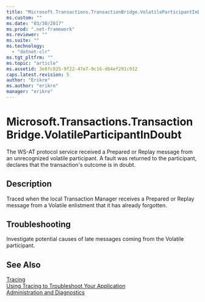 ```yaml
---
title: "Microsoft.Transactions.TransactionBridge.VolatileParticipantInDoubt | Microsoft Docs"
ms.custom: ""
ms.date: "03/30/2017"
ms.prod: ".net-framework"
ms.reviewer: ""
ms.suite: ""
ms.technology: 
  - "dotnet-clr"
ms.tgt_pltfrm: ""
ms.topic: "article"
ms.assetid: 3e8fc825-9f22-47e7-9c16-d64ef291c932
caps.latest.revision: 5
author: "Erikre"
ms.author: "erikre"
manager: "erikre"
---
```

# Microsoft.Transactions.TransactionBridge.VolatileParticipantInDoubt
The WS-AT protocol service received a Prepared or Replay message from an unrecognized volatile participant. A fault was returned to the participant, declares that the transaction's outcome is in doubt.  
  
## Description  
 Traced when the local Transaction Manager receives a Prepared or Replay message from a Volatile enlistment that it has already forgotten.  
  
## Troubleshooting  
 Investigate potential causes of late messages coming from the Volatile participant.  
  
## See Also  
 [Tracing](../../../../../docs/framework/wcf/diagnostics/tracing/index.md)   
 [Using Tracing to Troubleshoot Your Application](../../../../../docs/framework/wcf/diagnostics/tracing/using-tracing-to-troubleshoot-your-application.md)   
 [Administration and Diagnostics](../../../../../docs/framework/wcf/diagnostics/index.md)